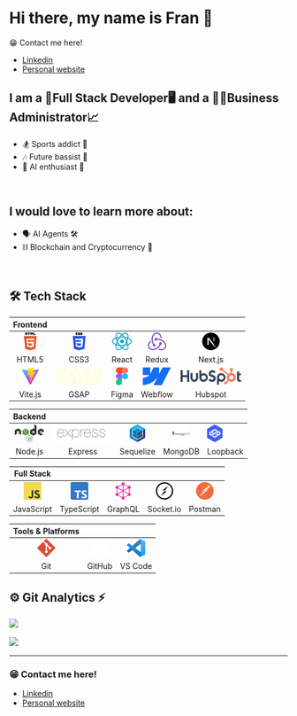# Hi there, my name is Fran 👋
😁 Contact me here!
-   [Linkedin][linkedin]
-   [Personal website][portfolio]

## I am a 🎨Full Stack Developer🖥️ and a 👨‍🎓Business Administrator📈

-   🏂 Sports addict 🏉
-   🎶 Future bassist 🎸
-   🤖 AI enthusiast 🧠

<br/>

## I would love to learn more about:

-   🗣️ AI Agents 🛠️
-   ⛓️ Blockchain and Cryptocurrency 💸

<br/>

## 🛠 Tech Stack

|                 Frontend                 |                                         |                                          |                                            |                                            |
| :--------------------------------------: | :-------------------------------------: | :--------------------------------------: | :----------------------------------------: | :----------------------------------------: |
| <img src="assets/html5.png" height="32"> | <img src="assets/css.png" height="32">  | <img src="assets/react.svg" height="32"> |  <img src="assets/redux.png" height="32">  |  <img src="assets/next.svg" height="32">   |
|                  HTML5                   |                  CSS3                   |                  React                   |                   Redux                    |                  Next.js                   |
| <img src="assets/vite.svg" height="32">  | <img src="assets/gsap.svg" height="32"> | <img src="assets/figma.png" height="32"> | <img src="assets/webflow.svg" height="32"> | <img src="assets/hubspot.svg" height="32"> |
|                 Vite.js                  |                  GSAP                   |                  Figma                   |                  Webflow                   |                  Hubspot                   |

|                  Backend                  |                                            |                                              |                                    |                                    |
| :---------------------------------------: | :----------------------------------------: | :------------------------------------------: | :----------------------------------------: | ------------------------------------------- |
| <img src="assets/nodejs.png" height="32"> | <img src="assets/express.png" height="32"> | <img src="assets/sequelize.png" height="32"> | <img src="assets/mongodb.png" height="32"> | <img src="assets/loopback.png" height="32"> |
|                  Node.js                  |                  Express                   |                  Sequelize                   |                  MongoDB                   | Loopback                                    |

|                  Full Stack                   |                                               |                                            |                                             |                                            |
| :-------------------------------------------: | :-------------------------------------------: | :----------------------------------------: | :-----------------------------------------: | :----------------------------------------: |
| <img src="assets/javascript.png" height="32"> | <img src="assets/typescript.png" height="32"> | <img src="assets/graphql.png" height="32"> | <img src="assets/socketio.png" height="32"> | <img src="assets/postman.png" height="32"> |
|                  JavaScript                   |                  TypeScript                   |                  GraphQL                   |                  Socket.io                  |                  Postman                   |

|           Tools & Platforms            |                                            |                                           |
| :------------------------------------: | :----------------------------------------: | :---------------------------------------: |
| <img src="assets/git.png" height="32"> | <img src="assets/github.webp" height="32"> | <img src="assets/vscode.svg" height="32"> |
|                  Git                   |                   GitHub                   |                  VS Code                  |

## ⚙️ Git Analytics ⚡

<p><img src="https://github-readme-stats.vercel.app/api?username=frangoni&theme=dark&show_icons=true" /></p>
<p><img src="https://github-readme-stats.vercel.app/api/top-langs/?username=frangoni&theme=dark&layout=compact" width="320" /></p>

<hr/>

### 😁 Contact me here!

-   [Linkedin][linkedin]
-   [Personal website][portfolio]

[portfolio]: https://betodev.netlify.app/
[linkedin]: https://www.linkedin.com/in/francisco-go%C3%B1i-piuma-dev/
